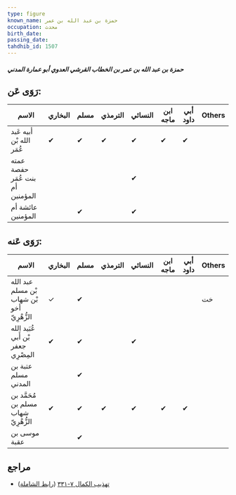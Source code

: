 ```yaml
---
type: figure
known_name: حمزة بن عبد الله بن عمر
occupation: محدث
birth_date:
passing_date:
tahdhib_id: 1507
---
```

##### حمزة بن عبد الله بن عمر بن الخطاب القرشي العدوي أبو عمارة المدني

## رَوَى عَن:
| الاسم                           | البخاري | مسلم | الترمذي | النسائي | ابن ماجه | أبي داود | Others |
| ------------------------------- | ------- | ---- | ------- | ------- | -------- | -------- | ------ |
| أبيه عَبد الله بْن عُمَر        | ✔       | ✔    | ✔       | ✔       | ✔        | ✔        |        |
| عمته حفصة بنت عُمَر أم المؤمنين |         |      |         | ✔       |          |          |        |
| عائشة أم المؤمنين               |         | ✔    |         | ✔       |          |          |        |
## رَوَى عَنه:
| الاسم                                      | البخاري | مسلم | الترمذي | النسائي | ابن ماجه | أبي داود | Others |
| ------------------------------------------ | ------- | ---- | ------- | ------- | -------- | -------- | ------ |
| عبد الله بْن مسلم بْن شهاب أخو الزُّهْرِيّ | ✓       | ✔    |         |         |          |          | خت     |
| عُبَيد الله بْن أَبي جعفر المِصْرِي        | ✔       | ✔    |         | ✔       |          |          |        |
| عتبة بن مسلم المدني                        |         | ✔    |         |         |          |          |        |
| مُحَمَّد بن مسلم بن شهاب الزُّهْرِيّ       | ✔       | ✔    | ✔       | ✔       | ✔        | ✔        |        |
| موسى بن عقبة                               |         | ✔    |         |         |          |          |        |
## مراجع
- [تهذيب الكمال ٧-٣٣١](obsidian://open?vault=Tahdhib-al-Kamal&file=Figures/١٥٠٧-حمزة%20بن%20عبد%20الله%20بن%20عمر%20بن%20الخطاب%20القرشي%20العدوي%20أبو%20عمارة%20المدني) ([رابط الشاملة](https://shamela.ws/book/3722/3553))